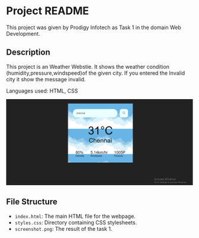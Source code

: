 
# Project README

This project was given by Prodigy Infotech as Task 1 in the domain Web Development.

## Description

This project is an Weather Webstie. It shows the weather condition (humidity,pressure,windspeed)of the given city. If you entered the Invalid city it show the message invalid.

Languages used: HTML, CSS

<div align="center">
  <img src="./screenshot.png" />
</div>

## File Structure

- `index.html`: The main HTML file for the webpage.
- `styles.css`: Directory containing CSS stylesheets.
- `screenshot.png`: The result of the task 1.
